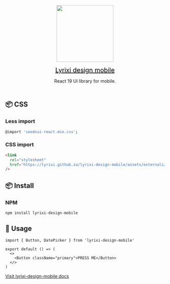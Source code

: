 <div align="center"><a name="readme-top"></a>

<img height="180" src="https://lyrixi.github.io/lyrixi-design-mobile/assets/images/logo.png">

<a style="font-size:20px;color:black;display:block;" href="https://lyrixi.github.io/lyrixi-design-mobile" target="_blank">Lyrixi design mobile</a>

React 19 UI library for mobile.

<img height="8" width="100%" src="https://raw.githubusercontent.com/andreasbm/readme/master/assets/lines/rainbow.png"/>

</div>

## 📦 CSS

### Less import

```bash
@import 'seedsui-react.min.css';
```

### CSS import

```html
<link
  rel="stylesheet"
  href="https://lyrixi.github.io/lyrixi-design-mobile/assets/externals/seedsui-react.min.css"
/>
```

## 📦 Install

### NPM

```bash
npm install lyrixi-design-mobile
```

## 🔨 Usage

```tsx
import { Button, DatePicker } from 'lyrixi-design-mobile'

export default () => (
  <>
    <Button className="primary">PRESS ME</Button>
  </>
)
```

[Visit lyrixi-design-mobile docs](https://lyrixi.github.io/lyrixi-design-mobile)
